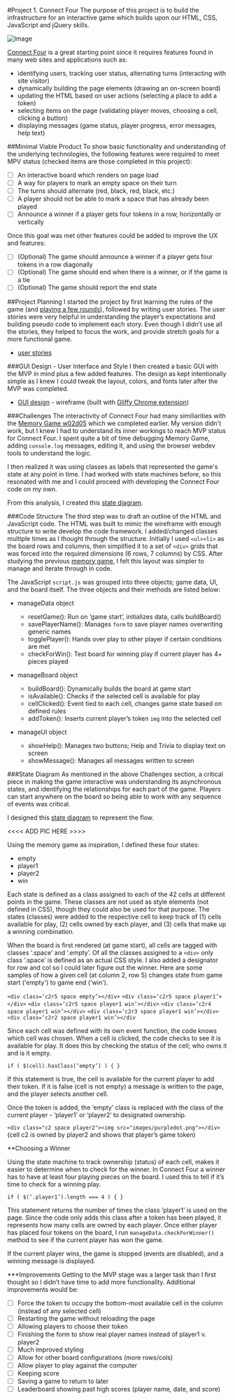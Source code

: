 #Project 1. Connect Four
The purpose of this project is to build the infrastructure for an interactive game which builds upon our HTML, CSS, JavaScript and jQuery skills. 

![Image](https://upload.wikimedia.org/wikipedia/en/thumb/7/79/Connect_4_Board_and_Box.jpg/250px-Connect_4_Board_and_Box.jpg)

[Connect Four](https://en.wikipedia.org/wiki/Connect_Four) is a great starting point since it requires features found in many web sites and applications such as:

- identifying users, tracking user status, alternating turns (interacting with site visitor)
- dynamically building the page elements (drawing an on-screen board)
- updating the HTML based on user actions (selecting a place to add a token)
- selecting items on the page (validating player moves, choosing a cell, clicking a button)
- displaying messages (game status, player progress, error messages, help text)

##Minimal Viable Product
To show basic functionality and understanding of the underlying technologies, the following features were required to meet MPV status (checked items are those completed in this project):

- [ ] An interactive board which renders on page load
- [ ] A way for players to mark an empty space on their turn
- [ ] The turns should alternate (red, black, red, black, etc.)
- [ ] A player should not be able to mark a space that has already been played
- [ ] Announce a winner if a player gets four tokens in a row, horizontally or vertically

Once this goal was met other features could be added to improve the UX and features:

- [ ] \(Optional) The game should announce a winner if a player gets four tokens in a row diagonally
- [ ] \(Optional) The game should end when there is a winner, or if the game is a tie
- [ ] \(Optional) The game should report the end state

##Project Planning
I started the project by first learning the rules of the game (and [playing a few rounds](http://www.connectfour.org/)), followed by writing user stories. The user stories were very helpful in understanding the player’s expectations and building pseudo code to implement each story. Even though I didn’t use all the stories, they helped to focus the work, and provide stretch goals for a more functional game.

* [user stories](https://github.com/TwistedOrange/connect4/issues)

###GUI Design - User Interface and Style
I then created a basic GUI with the MVP in mind plus a few added features. The design as kept intentionally simple as I knew I could tweak the layout, colors, and fonts later after the MVP was completed.

* [GUI design](url) - wireframe (built with [Gliffy Chrome extension](https://chrome.google.com/webstore/detail/gliffy-diagrams/bhmicilclplefnflapjmnngmkkkkpfad?hl=en))

###Challenges
The interactivity of Connect Four had many similiarities with the [Memory Game w02d05](https://github.com/ga-students/wdi-remote-matey/tree/master/unit_01/w02d05/student_labs/memory_jquery_lab_day_solution) which we completed earlier. My version didn't work, but I knew I had to understand its inner workings to reach MVP status for Connect Four. I spent quite a bit of time debugging Memory Game, adding `console.log` messages, editing it, and using the browser webdev tools to understand the logic.

I then realized it was using classes as labels that represented the game's state at any point in time. I had worked with state machines before, so this resonated with me and I could proceed with developing the Connect Four code on my own.

From this analysis, I created this [state diagram](url).

###Code Structure
The third step was to draft an outline of the HTML and JavaScript code. The HTML was built to mimic the wireframe with enough structure to write develop the code framework. I added/changed classes multiple times as I thought through the structure. Initially I used `<ul><li>` as the board rows and columns, then simplified it to a set of `<div>` grids that was forced into the required dimensions (6 rows, 7 columns) by CSS. After studying the previous [memory game](https://github.com/ga-students/wdi-remote-matey/tree/master/unit_01/w02d05/student_labs/memory_jquery_lab_day_solution), I felt this layout was simpler to manage and iterate through in code.

The JavaScript `script.js` was grouped into three objects; game data, UI, and the board itself. The three objects and their methods are listed below:

* manageData object
	- resetGame(): Run on ‘game start’, initializes data, calls buildBoard()
	- savePlayerName(): Manages `form` to save player names overwriting generic names
	- togglePlayer(): Hands over play to other player if certain conditions are met
	- checkForWin(): Test board for winning play if current player has 4+ pieces played

* manageBoard object
	- buildBoard(): Dynamically builds the board at game start
	- isAvailable(): Checks if the selected cell is available for play
	- cellClicked(): Event tied to each cell, changes game state based on defined rules
	- addToken(): Inserts current player’s token `img` into the selected cell

* manageUI object
	- showHelp(): Manages two buttons; Help and Trivia to display text on screen
	- showMessage(): Manages all messages written to screen

###State Diagram
As mentioned in the above Challenges section, a critical piece in making the game interactive was understanding its asynchronous states, and identifying the relationships for each part of the game. Players can start anywhere on the board so being able to work with any sequence of events was critical.

I designed this [state diagram](url) to represent the flow.

<<<< ADD PIC HERE >>>>

Using the memory game as inspiration, I defined these four states:

* empty
* player1
* player2
* win

Each state is defined as a class assigned to each of the 42 cells at different points in the game. These classes are not used as style elements (not defined in CSS), though they could also be used for that purpose. The states (classes) were added to the respective cell to keep track of (1) cells available for play, (2) cells owned by each player, and (3) cells that make up a winning combination.

When the board is first rendered (at game start), all cells are tagged with classes ‘.space’ and ‘.empty’. Of all the classes assigned to a `<div>` only class ‘.space’ is defined as an actual CSS style. I also added a designator for row and col so I could later figure out the winner. Here are some samples of how a given cell (at column 2, row 5) changes state from game start ('empty') to game end ('win'). 

`<div class=‘c2r5 space empty’></div>`
`<div class=‘c2r5 space player1’></div>`
`<div class=‘c2r5 space player1 win’></div>`
`<div class=‘c2r4 space player1 win’></div>`
`<div class=‘c2r3 space player1 win’></div>`
`<div class=‘c2r2 space player1 win’></div`

Since each cell was defined with its own event function, the code knows which cell was chosen. When a cell is clicked, the code checks to see it is available for play. It does this by checking the status of the cell; who owns it and is it empty.

`if ( $(cell).hasClass(‘empty’) ) { }`

If this statement is true, the cell is available for the current player to add their token. If it is false (cell is not empty) a message is written to the page, and the player selects another cell.

Once the token is added, the ‘empty’ class is replaced with the class of the current player - ‘player1’ or ‘player2’ to designated ownership.

`<div class="c2 space player2"><img src="images/purpledot.png"></div>`
(cell c2 is owned by player2 and shows that player’s game token)

**Choosing a Winner

Using the state machine to track ownership (status) of each cell, makes it easier to determine when to check for the winner. In Connect Four a winner has to have at least four playing pieces on the board. I used this to tell if it’s time to check for a winning play.

`if ( $(‘.player1’).length === 4 ) { }`

This statement returns the number of times the class ‘player1’ is used on the page. Since the code only adds this class after a token has been played, it represents how many cells are owned by each player. Once either player has placed four tokens on the board, I run `manageData.checkForWinner()` method to see if the current player has won the game.

If the current player wins, the game is stopped (events are disabled), and a winning message is displayed.

***Improvements
Getting to the MVP stage was a larger task than I first thought so I didn’t have time to add more functionality. Additional improvements would be:

- [ ] Force the token to occupy the bottom-most available cell in the column (instead of any selected cell)
- [ ] Restarting the game without reloading the page
- [ ] Allowing players to choose their token
- [ ] Finishing the form to show real player names instead of player1 v. player2
- [ ] Much improved styling
- [ ] Allow for other board configurations (more rows/cols)
- [ ] Allow player to play against the computer
- [ ] Keeping score
- [ ] Saving a game to return to later
- [ ] Leaderboard showing past high scores (player name, date, and score)
